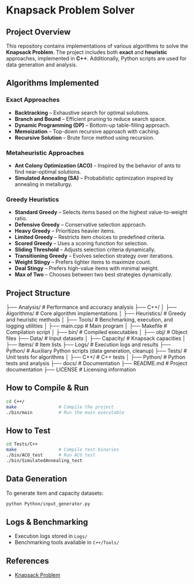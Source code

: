 # Knapsack Problem Solver

## Project Overview
This repository contains implementations of various algorithms to solve the **Knapsack Problem**. The project includes both **exact** and **heuristic** approaches, implemented in **C++**. Additionally, Python scripts are used for data generation and analysis.

## Algorithms Implemented
### **Exact Approaches**
- **Backtracking** – Exhaustive search for optimal solutions.
- **Branch and Bound** – Efficient pruning to reduce search space.
- **Dynamic Programming (DP)** – Bottom-up table-filling approach.
- **Memoization** – Top-down recursive approach with caching.
- **Recursive Solution** – Brute force method using recursion.

### **Metaheuristic Approaches**
- **Ant Colony Optimization (ACO)** – Inspired by the behavior of ants to find near-optimal solutions.
- **Simulated Annealing (SA)** – Probabilistic optimization inspired by annealing in metallurgy.

### **Greedy Heuristics**
- **Standard Greedy** – Selects items based on the highest value-to-weight ratio.
- **Defensive Greedy** – Conservative selection approach.
- **Heavy Greedy** – Prioritizes heavier items.
- **Limited Greedy** – Restricts item choices to predefined criteria.
- **Scored Greedy** – Uses a scoring function for selection.
- **Sliding Threshold** – Adjusts selection criteria dynamically.
- **Transitioning Greedy** – Evolves selection strategy over iterations.
- **Weight Stingy** – Prefers lighter items to maximize count.
- **Deal Stingy** – Prefers high-value items with minimal weight.
- **Max of Two** – Chooses between two best strategies dynamically.

## Project Structure

├── Analysis/                  # Performance and accuracy analysis
├── C++/
│   ├── Algorithms/            # Core algorithm implementations
│   ├── Heuristics/            # Greedy and heuristic methods
│   ├── Tools/                 # Benchmarking, execution, and logging utilities
│   ├── main.cpp               # Main program
│   ├── Makefile               # Compilation script
│   ├── bin/                   # Compiled executables
│   ├── obj/                   # Object files
├── Data/                      # Input datasets
│   ├── Capacity/              # Knapsack capacities
│   ├── Items/                 # Item lists
├── Logs/                      # Execution logs and results
├── Python/                    # Auxiliary Python scripts (data generation, cleanup)
├── Tests/                     # Unit tests for algorithms
│   ├── C++/                   # C++ tests
│   ├── Python/                # Python tests and analysis
├── docs/                      # Documentation
├── README.md                  # Project documentation
├── LICENSE                    # Licensing information

## How to Compile & Run
```sh
cd C++/
make                # Compile the project
./bin/main          # Run the main executable
```

## How to Test
```sh
cd Tests/C++
make                # Compile test binaries
./bin/ACO_test      # Run ACO test
./bin/SimulatedAnnealing_test
```

## Data Generation
To generate item and capacity datasets:
```sh
python Python/input_generator.py
```

## Logs & Benchmarking
- Execution logs stored in `Logs/`
- Benchmarking tools available in `C++/Tools/`

## References
- [Knapsack Problem](https://en.wikipedia.org/wiki/Knapsack_problem)

